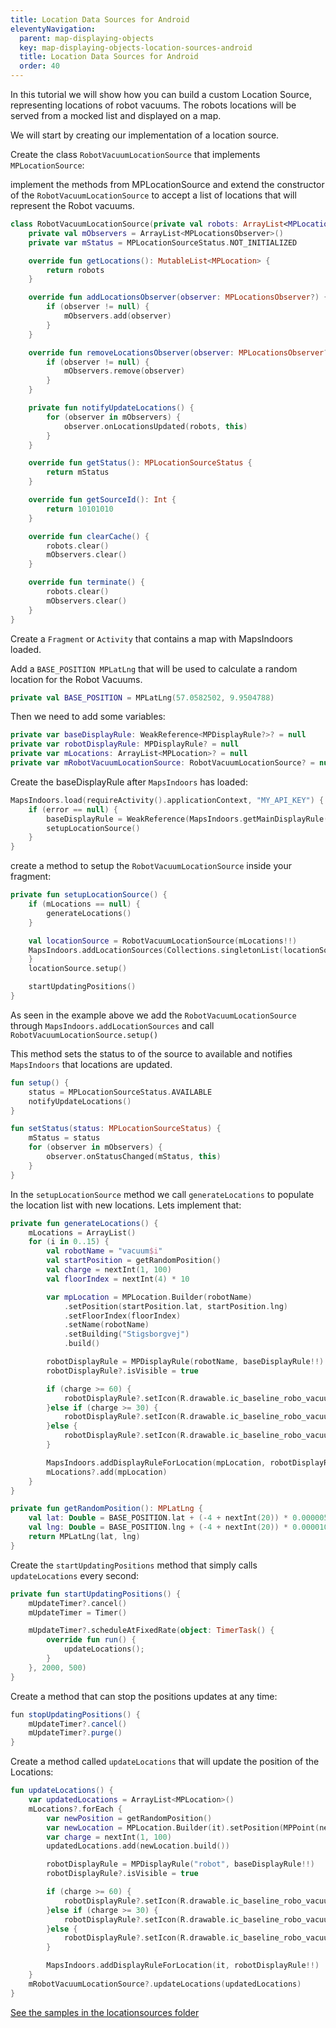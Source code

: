 ```yaml
---
title: Location Data Sources for Android
eleventyNavigation:
  parent: map-displaying-objects
  key: map-displaying-objects-location-sources-android
  title: Location Data Sources for Android
  order: 40
---
```


In this tutorial we will show how you can build a custom Location Source, representing locations of robot vacuums. The robots locations will be served from a mocked list and displayed on a map.

We will start by creating our implementation of a location source.

Create the class `RobotVacuumLocationSource` that implements `MPLocationSource`:

implement the methods from MPLocationSource and extend the constructor of the `RobotVacuumLocationSource` to accept a list of locations that will represent the Robot vacuums.

```kotlin
class RobotVacuumLocationSource(private val robots: ArrayList<MPLocation>): MPLocationSource {
    private val mObservers = ArrayList<MPLocationsObserver>()
    private var mStatus = MPLocationSourceStatus.NOT_INITIALIZED

    override fun getLocations(): MutableList<MPLocation> {
        return robots
    }

    override fun addLocationsObserver(observer: MPLocationsObserver?) {
        if (observer != null) {
            mObservers.add(observer)
        }
    }

    override fun removeLocationsObserver(observer: MPLocationsObserver?) {
        if (observer != null) {
            mObservers.remove(observer)
        }
    }

    private fun notifyUpdateLocations() {
        for (observer in mObservers) {
            observer.onLocationsUpdated(robots, this)
        }
    }

    override fun getStatus(): MPLocationSourceStatus {
        return mStatus
    }

    override fun getSourceId(): Int {
        return 10101010
    }

    override fun clearCache() {
        robots.clear()
        mObservers.clear()
    }

    override fun terminate() {
        robots.clear()
        mObservers.clear()
    }
}
```

Create a `Fragment` or `Activity` that contains a map with MapsIndoors loaded.

Add a `BASE_POSITION MPLatLng` that will be used to calculate a random location for the Robot Vacuums.

```kotlin
private val BASE_POSITION = MPLatLng(57.0582502, 9.9504788)
```

Then we need to add some variables:

```kotlin
private var baseDisplayRule: WeakReference<MPDisplayRule?>? = null
private var robotDisplayRule: MPDisplayRule? = null
private var mLocations: ArrayList<MPLocation>? = null
private var mRobotVacuumLocationSource: RobotVacuumLocationSource? = null
```

Create the baseDisplayRule after `MapsIndoors` has loaded:

```kotlin
MapsIndoors.load(requireActivity().applicationContext, "MY_API_KEY") { error ->
    if (error == null) {
        baseDisplayRule = WeakReference(MapsIndoors.getMainDisplayRule())
        setupLocationSource()
    }
}
```

create a method to setup the `RobotVacuumLocationSource` inside your fragment:

```kotlin
private fun setupLocationSource() {
    if (mLocations == null) {
        generateLocations()
    }

    val locationSource = RobotVacuumLocationSource(mLocations!!)
    MapsIndoors.addLocationSources(Collections.singletonList(locationSource) as List<MPLocationSource>) {
    }
    locationSource.setup()

    startUpdatingPositions()
}
```

As seen in the example above we add the `RobotVacuumLocationSource` through `MapsIndoors.addLocationSources` and call `RobotVacuumLocationSource.setup()`

This method sets the status to of the source to available and notifies `MapsIndoors` that locations are updated.

```kotlin
fun setup() {
    status = MPLocationSourceStatus.AVAILABLE
    notifyUpdateLocations()
}

fun setStatus(status: MPLocationSourceStatus) {
    mStatus = status
    for (observer in mObservers) {
        observer.onStatusChanged(mStatus, this)
    }
}
```

In the `setupLocationSource` method we call `generateLocations` to populate the location list with new locations. Lets implement that:

```kotlin
private fun generateLocations() {
    mLocations = ArrayList()
    for (i in 0..15) {
        val robotName = "vacuum$i"
        val startPosition = getRandomPosition()
        val charge = nextInt(1, 100)
        val floorIndex = nextInt(4) * 10

        var mpLocation = MPLocation.Builder(robotName)
            .setPosition(startPosition.lat, startPosition.lng)
            .setFloorIndex(floorIndex)
            .setName(robotName)
            .setBuilding("Stigsborgvej")
            .build()

        robotDisplayRule = MPDisplayRule(robotName, baseDisplayRule!!)
        robotDisplayRule?.isVisible = true

        if (charge >= 60) {
            robotDisplayRule?.setIcon(R.drawable.ic_baseline_robo_vacuum, Color.GREEN)
        }else if (charge >= 30) {
            robotDisplayRule?.setIcon(R.drawable.ic_baseline_robo_vacuum, Color.YELLOW)
        }else {
            robotDisplayRule?.setIcon(R.drawable.ic_baseline_robo_vacuum, Color.RED)
        }

        MapsIndoors.addDisplayRuleForLocation(mpLocation, robotDisplayRule!!)
        mLocations?.add(mpLocation)
    }
}

private fun getRandomPosition(): MPLatLng {
    val lat: Double = BASE_POSITION.lat + (-4 + nextInt(20)) * 0.000005
    val lng: Double = BASE_POSITION.lng + (-4 + nextInt(20)) * 0.000010
    return MPLatLng(lat, lng)
}
```

Create the `startUpdatingPositions` method that simply calls `updateLocations` every second:

```kotlin
private fun startUpdatingPositions() {
    mUpdateTimer?.cancel()
    mUpdateTimer = Timer()

    mUpdateTimer?.scheduleAtFixedRate(object: TimerTask() {
        override fun run() {
            updateLocations();
        }
    }, 2000, 500)
}
```

Create a method that can stop the positions updates at any time:

```java
fun stopUpdatingPositions() {
    mUpdateTimer?.cancel()
    mUpdateTimer?.purge()
}
```

Create a method called `updateLocations` that will update the position of the Locations:

```kotlin
fun updateLocations() {
    var updatedLocations = ArrayList<MPLocation>()
    mLocations?.forEach {
        var newPosition = getRandomPosition()
        var newLocation = MPLocation.Builder(it).setPosition(MPPoint(newPosition.lat, newPosition.lng), 20)
        var charge = nextInt(1, 100)
        updatedLocations.add(newLocation.build())

        robotDisplayRule = MPDisplayRule("robot", baseDisplayRule!!)
        robotDisplayRule?.isVisible = true

        if (charge >= 60) {
            robotDisplayRule?.setIcon(R.drawable.ic_baseline_robo_vacuum, Color.GREEN)
        }else if (charge >= 30) {
            robotDisplayRule?.setIcon(R.drawable.ic_baseline_robo_vacuum, Color.YELLOW)
        }else {
            robotDisplayRule?.setIcon(R.drawable.ic_baseline_robo_vacuum, Color.RED)
        }

        MapsIndoors.addDisplayRuleForLocation(it, robotDisplayRule!!)
    }
    mRobotVacuumLocationSource?.updateLocations(updatedLocations)
}
```

[See the samples in the locationsources folder](https://github.com/MapsPeople/MapsIndoors-Android-Examples/tree/main/MapsIndoorsSamples/app/src/main/java/com/mapspeople/mapsindoorssamples/ui/locationsources)

